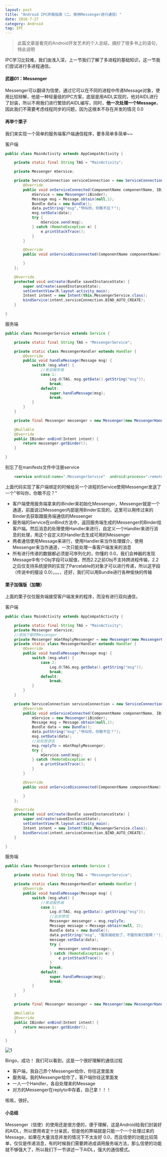 ```yaml
---
layout: post
title: "Android IPC终极指南（二、使用Messenger进行通信）"
date: 2016-7-27
category: Android
tag: IPC
---
```


> 此篇文章是看完的Android开发艺术的个人总结，摘抄了很多书上的语句，特此说明

IPC学习比较难，我们由浅入深，上一节我们了解了多进程的基础知识，这一节我们尝试进行多进程通信。

#### 武器01：Messenger

Messenger可以翻译为信使，通过它可以在不同的进程中传递Message对象，使用比较辩解，他是一种轻量级的IPC方案，底层是用AIDL实现的，他对AIDL进行了封装，所以不用我们进行繁琐的AIDL编写，同时，**他一次处理一个Message**，因此我们不需要考虑线程同步的问题，因为这根本不存在并发的情况 0.0

#### 再举个栗子

我们来实现一个简单的服务端客户端通信程序，要多简单多简单~~

客户端

```java
public class MainActivity extends AppCompatActivity {

    private static final String TAG = "MainActivity";

    private Messenger mService;

    private ServiceConnection serviceConnection = new ServiceConnection() {
        @Override
        public void onServiceConnected(ComponentName componentName, IBinder iBinder) {
            mService = new Messenger(iBinder);
            Message msg = Message.obtain(null,1);
            Bundle data = new Bundle();
            data.putString("msg","爷叫你，你敢不应？");
            msg.setData(data);
            try {
                mService.send(msg);
            } catch (RemoteException e) {
                e.printStackTrace();
            }
        }

        @Override
        public void onServiceDisconnected(ComponentName componentName) {

        }
    };

    @Override
    protected void onCreate(Bundle savedInstanceState) {
        super.onCreate(savedInstanceState);
        setContentView(R.layout.activity_main);
        Intent intent = new Intent(this,MessengerService.class);
        bindService(intent,serviceConnection,BIND_AUTO_CREATE);
    }

}
```

服务端

```java
public class MessengerService extends Service {

    private static final String TAG = "MessengerService";

    private static class MessengerHandler extends Handler {
        @Override
        public void handleMessage(Message msg) {
            switch (msg.what) {
                //来自服务端
                case 1:
                    Log.d(TAG, msg.getData().getString("msg"));
                    break;
                default:
                	super.handleMessage(msg);
                    break;
            }
        }
    }

    private final Messenger messenger = new Messenger(new MessengerHandler());

    @Nullable
    @Override
    public IBinder onBind(Intent intent) {
        return messenger.getBinder();
    }

}
```

别忘了在manifests文件中注册service

```xml
    <service android:name=".MessengerService"  android:process=":remote"/>
```

上面代码实现了客户端绑定的时候给另一个进程的Service使用Messenger发送了一个"爷叫你，你敢不应？"

- 客户端使用服务端拿来的iBinder来初始化Messenger，Messenger就是一个通道，前面说过Messenger内部是用Binder实现的，这里可以用传过来的Binder去获取跟服务端通信的Messenger
- 服务端的Service在onBind方法中，返回服务端生成的Messenger的Binder给客户端。然后消息的处理使用Handler来进行，自定义一个Handler来进行消息的处理，用这个自定义的Handler去生成可用的Messenger
- 两者通信使用Message来进行，使用Handler来当作处理媒介，使用Messenger来当作通道，一次只能处理一条客户端发来的消息
- 所有进行传递的数据都必须是可序列化的，你懂的 0.0，我们会神器的发现Message中有个Obj字段可以赋值，然而2.2之前Obj不支持跨进程传输，2.2之后仅支持系统提供的实现了Parcelable的对象才可以进行传递，所以这字段（传说中的摆设 0.0）。。。，还好，我们可以用Bundle进行各种愉快的传输

#### 栗子加强版（加糖）

上面的栗子仅仅服务端接受客户端发来的程序，而没有进行双向通信，

客户端

```java
public class MainActivity extends AppCompatActivity {

    private static final String TAG = "MainActivity";
    private Messenger mService;
 	//添加个新的Messenger
    private Messenger mGetReplyMessenger = new Messenger(new MessengerHandler());
    private static class MessengerHandler extends Handler {
        @Override
        public void handleMessage(Message msg) {
            switch (msg.what) {
                case 2:
                    Log.d(TAG,msg.getData().getString("msg"));
                    break;
                default:
                    break;
            }
        }
    }

    private ServiceConnection serviceConnection = new ServiceConnection() {
        @Override
        public void onServiceConnected(ComponentName componentName, IBinder iBinder) {
            mService = new Messenger(iBinder);
            Message msg = Message.obtain(null,1);
            Bundle data = new Bundle();
            data.putString("msg","爷叫你，你敢不应？");
            msg.setData(data);
          	//此处放进去
            msg.replyTo = mGetReplyMessenger;
            try {
                mService.send(msg);
            } catch (RemoteException e) {
                e.printStackTrace();
            }
        }

        @Override
        public void onServiceDisconnected(ComponentName componentName) {

        }
    };

    @Override
    protected void onCreate(Bundle savedInstanceState) {
        super.onCreate(savedInstanceState);
        setContentView(R.layout.activity_main);
        Intent intent = new Intent(this,MessengerService.class);
        bindService(intent,serviceConnection,BIND_AUTO_CREATE);
    }

}
```

服务端

```java
public class MessengerService extends Service {

    private static final String TAG = "MessengerService";

    private static class MessengerHandler extends Handler {
        @Override
        public void handleMessage(Message msg) {
            switch (msg.what) {
                //来自服务端
                case 1:
                    Log.d(TAG, msg.getData().getString("msg"));
                	//此处修改
                    Messenger messenger = msg.replyTo;
                    Message message = Message.obtain(null, 2);
                    Bundle data = new Bundle();
                    data.putString("msg", "服务端收到了，不服你来打我啊！");
                    message.setData(data);
                    try {
                        messenger.send(message);
                    } catch (RemoteException e) {
                        e.printStackTrace();
                    }
                    break;
                default:
                    super.handleMessage(msg);
                    break;
            }
        }
    }

    private final Messenger messenger = new Messenger(new MessengerHandler());

    @Nullable
    @Override
    public IBinder onBind(Intent intent) {
        return messenger.getBinder();
    }

}
```

 ![1](/img/2016-7-27/1.png)

Bingo，成功！
我们可以看到，这是一个很好理解的通信过程

- 客户端，我自己弄个Messenger给你，你往这里面发
- 服务端，我的Messenger给你了，客户端你往这里面发
- 一人一个Handler，各自处理来的Message
- 对方的Messenger在replyto中存着，自己拿！！！

咳咳，很好。

#### 小总结

Messenger（信使）的使用还是很方便的，便于理解，这是Android给我们封装好的AIDL，所以使用肯定十分亲民，但是他的弊端就是只能一个一个处理过来的Message，如果在大量消息并发的情况下不太友好 0.0，而且信使的功能比较简单，仅仅是传递消息，有的时候我们需要跨进成调用服务端方法，那么信使的功能就不够强大了，所以我们下一节讲述一下AIDL，强大的通信模式。